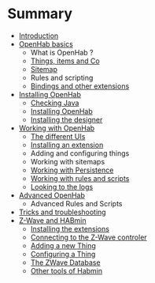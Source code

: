 # Summary

* [Introduction](README.md)
* [OpenHab basics](openhab_basics.md)
   * What is OpenHab ?
   * [Things, items and Co](Things_items_and_Co/things,items_and_co_md.md)
   * [Sitemap](Sitemap/sitemap.md)
   * Rules and scripting
   * [Bindings and other extensions](bindings_and_other_extensions.md)
* [Installing OpenHab](chapter1.md)
   * [Checking Java](checking_java.md)
   * [Installing OpenHab](installing_openhab.md)
   * [Installing the designer](installing_the_designer.md)
* [Working with OpenHab](working_with_openhab.md)
   * [The different UIs](the_different_uis.md)
   * [Installing an extension](installing_an_extension.md)
   * Adding and configuring things
   * Working with sitemaps
   * [Working with Persistence](working_with_persistence.md)
   * [Working with rules and scripts](working_with_rules_and_scripts.md)
   * [Looking to the logs](looking_to_the_logs.md)
* [Advanced OpenHab](advanced_openhab.md)
   * Advanced Rules and Scripts
* [Tricks and troubleshooting](tricks_and_troubleshooting.md)
* [Z-Wave and HABmin](z-wave_and_habadmin.md)
   * [Installing the extensions](Installing_the_extension/installing_the_extensions.md)
   * [Connecting to the Z-Wave controler](Connecting_to_the_z-wave_controler/connecting_to_the_z-wave_controler.md)
   * [Adding a new Thing](Adding_a_new_thing/adding_a_new_thing.md)
   * [Configuring a Thing](Configuring_a_thing/configuring_a_thing.md)
   * [The ZWave Database](the_zwave_database.md)
   * [Other tools of Habmin](Other_tools_of_habmin/other_tools_of_habmin.md)

